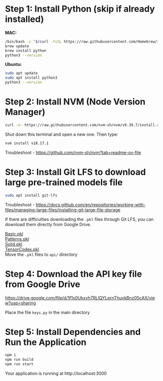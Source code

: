 # Step 1: Install Python (skip if already installed)

**MAC:**
```bash
/bin/bash -c "$(curl -fsSL https://raw.githubusercontent.com/Homebrew/install/HEAD/install.sh)"
brew update
brew install python
python3 --version
```

**Ubuntu:**
```bash
sudo apt update
sudo apt install python3
python3 --version
```

# Step 2: Install NVM (Node Version Manager)
```bash
curl -o- https://raw.githubusercontent.com/nvm-sh/nvm/v0.39.7/install.sh | bash
```
Shut down this terminal and open a new one. Then type:
```bash
nvm install v18.17.1
```
Troubleshoot - https://github.com/nvm-sh/nvm?tab=readme-ov-file

# Step 3: Install Git LFS to download large pre-trained models file
```bash
sudo apt install git-lfs
```
Troubleshoot - https://docs.github.com/en/repositories/working-with-files/managing-large-files/installing-git-large-file-storage

If there are difficulties downloading the `.pkl` files through Git LFS, you can download them directly from Google Drive.

[Basic.pkl](https://drive.google.com/file/d/1Co3XbMyFDaCSNZr27__y8rddVxYCRt9n/view?usp=share_link)<br>
[Patterns.pkl](https://drive.google.com/file/d/1Cpm3ndRxyJxIsC31SxrNG4z1x-dyklJL/view?usp=share_link)<br>
[Solid.pkl](https://drive.google.com/file/d/15g3gmc9oAGhNLnTrBB18RmClAeWv2w7Q/view?usp=drive_link)<br>
[TensorCodex.pkl](https://drive.google.com/file/d/15Kdq7AV6_rIf8CUiN0H7EvHti7HEcjRf/view?usp=drive_link)<br>
Move the `.pkl` files to `api/` directory

# Step 4: Download the API key file from Google Drive
https://drive.google.com/file/d/1f1s0Ukxvh7RLIQYLprnThuvkBnz05cAX/view?usp=sharing

Place the file `keys.py` in the main directory

# Step 5: Install Dependencies and Run the Application
```bash
npm i
npm run build
npm run start
```

Your application is running at http://localhost:3000
